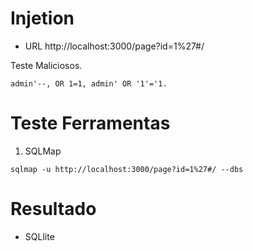 # Injetion

* URL http://localhost:3000/page?id=1%27#/


Teste Maliciosos.

````
admin'--, OR 1=1, admin' OR '1'='1.
````

# Teste Ferramentas

1. SQLMap

```
sqlmap -u http://localhost:3000/page?id=1%27#/ --dbs

```

# Resultado

- SQLlite

